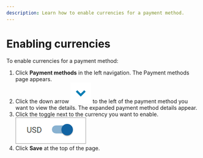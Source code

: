 ```yaml
---
description: Learn how to enable currencies for a payment method.
---
```


# Enabling currencies

To enable currencies for a payment method:

1. Click **Payment methods** in the left navigation. The Payment methods page appears.
2. Click the down arrow <img src="../../../../../.gitbook/assets/Arrowsymbol.PNG" alt="" data-size="line"> to the left of the payment method you want to view the details. The expanded payment method details appear.
3. Click the toggle next to the currency you want to enable.\
   <img src="../../../../../.gitbook/assets/Paymentmethodtoggle.png" alt="" data-size="original">
4. Click **Save** at the top of the page.
